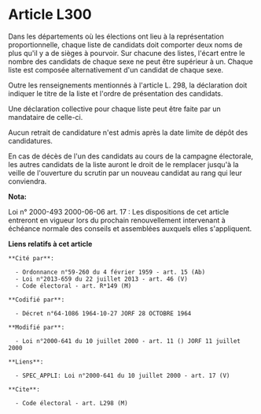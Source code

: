 # Article L300

Dans les départements où les élections ont lieu à la représentation proportionnelle, chaque liste de candidats doit comporter
deux noms de plus qu'il y a de sièges à pourvoir. Sur chacune des listes, l'écart entre le nombre des candidats de chaque
sexe ne peut être supérieur à un. Chaque liste est composée alternativement d'un candidat de chaque sexe.

Outre les renseignements mentionnés à l'article L. 298, la déclaration doit indiquer le titre de la liste et l'ordre de
présentation des candidats.

Une déclaration collective pour chaque liste peut être faite par un mandataire de celle-ci.

Aucun retrait de candidature n'est admis après la date limite de dépôt des candidatures.

En cas de décès de l'un des candidats au cours de la campagne électorale, les autres candidats de la liste auront le droit de
le remplacer jusqu'à la veille de l'ouverture du scrutin par un nouveau candidat au rang qui leur conviendra.

**Nota:**

Loi n° 2000-493 2000-06-06 art. 17 : Les dispositions de cet article entreront en vigueur lors du prochain renouvellement
intervenant à échéance normale des conseils et assemblées auxquels elles s'appliquent.

**Liens relatifs à cet article**

	**Cité par**:

	  - Ordonnance n°59-260 du 4 février 1959 - art. 15 (Ab)
	  - Loi n°2013-659 du 22 juillet 2013 - art. 46 (V)
	  - Code électoral - art. R*149 (M)

	**Codifié par**:

	  - Décret n°64-1086 1964-10-27 JORF 28 OCTOBRE 1964

	**Modifié par**:

	  - Loi n°2000-641 du 10 juillet 2000 - art. 11 () JORF 11 juillet 2000

	**Liens**:

	  - SPEC_APPLI: Loi n°2000-641 du 10 juillet 2000 - art. 17 (V)

	**Cite**:

	  - Code électoral - art. L298 (M)
